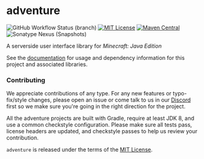 # adventure

![GitHub Workflow Status (branch)](https://img.shields.io/github/workflow/status/KyoriPowered/adventure/build/master) [![MIT License](https://img.shields.io/badge/license-MIT-blue)](license.txt) [![Maven Central](https://img.shields.io/maven-central/v/net.kyori/adventure-api?label=stable)](https://search.maven.org/search?q=g:net.kyori%20AND%20a:adventure*) ![Sonatype Nexus (Snapshots)](https://img.shields.io/nexus/s/net.kyori/adventure-api?label=dev&server=https%3A%2F%2Foss.sonatype.org)

A serverside user interface library for *Minecraft: Java Edition*

See the [documentation](https://docs.adventure.kyori.net/) for usage and dependency information for this project and associated libraries.

### Contributing

We appreciate contributions of any type. For any new features or typo-fix/style changes, please open an issue or come talk to us in our [Discord] first so we make sure you're going in the right direction for the project.

All the adventure projects are built with Gradle, require at least JDK 8, and use a common checkstyle configuration. Please make sure all tests pass, license headers are updated, and checkstyle passes to help us review your contribution.

`adventure` is released under the terms of the [MIT License](license.txt).

[Discord]: https://discord.gg/MMfhJ8F
